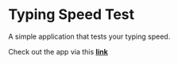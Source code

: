 # Typing Speed Test

A simple application that tests your typing speed.

Check out the app via this __[link](https://rdt6qr-3000.preview.csb.app/)__